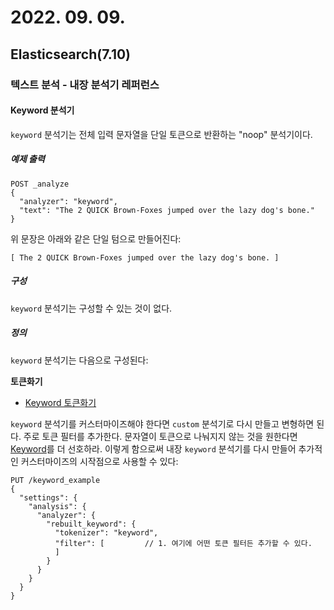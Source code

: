 # 2022. 09. 09.

## Elasticsearch(7.10)

### 텍스트 분석 - 내장 분석기 레퍼런스

#### Keyword 분석기

`keyword` 분석기는 전체 입력 문자열을 단일 토큰으로 반환하는 "noop" 분석기이다.

##### 예제 출력

```http
POST _analyze
{
  "analyzer": "keyword",
  "text": "The 2 QUICK Brown-Foxes jumped over the lazy dog's bone."
}
```

위 문장은 아래와 같은 단일 텀으로 만들어진다:

```
[ The 2 QUICK Brown-Foxes jumped over the lazy dog's bone. ]
```

##### 구성

`keyword` 분석기는 구성할 수 있는 것이 없다.

##### 정의

`keyword` 분석기는 다음으로 구성된다:

**토큰화기**

- [Keyword 토큰화기](https://www.elastic.co/guide/en/elasticsearch/reference/7.10/analysis-keyword-tokenizer.html)

`keyword` 분석기를 커스터마이즈해야 한다면 `custom` 분석기로 다시 만들고 변형하면 된다. 주로 토큰 필터를 추가한다. 문자열이 토큰으로 나눠지지 않는 것을 원한다면 [Keyword][keyword-mapping]를 더 선호하라. 이렇게 함으로써 내장 `keyword` 분석기를 다시 만들어 추가적인 커스터마이즈의 시작점으로 사용할 수 있다:

```http
PUT /keyword_example
{
  "settings": {
    "analysis": {
      "analyzer": {
        "rebuilt_keyword": {
          "tokenizer": "keyword",
          "filter": [         // 1. 여기에 어떤 토큰 필터든 추가할 수 있다.
          ]
        }
      }
    }
  }
}
```



[keyword-mapping]: https://www.elastic.co/guide/en/elasticsearch/reference/7.10/keyword.html